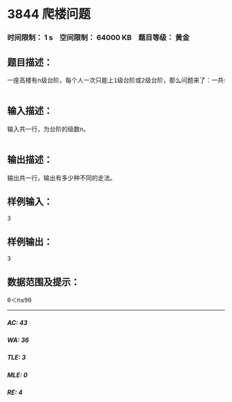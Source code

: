 # 3844 爬楼问题   
### 时间限制： 1 s&nbsp;&nbsp;&nbsp;&nbsp;空间限制： 64000 KB&nbsp;&nbsp;&nbsp;&nbsp;题目等级： 黄金  
## 题目描述：  

<pre>
一座高楼有n级台阶，每个人一次只能上1级台阶或2级台阶，那么问题来了：一共会有多少种不同的爬楼的方法呢？  

</pre>
  
  
## 输入描述：  

<pre>
输入共一行，为台阶的级数n。  

</pre>
  
  
## 输出描述：  

<pre>
输出共一行，输出有多少种不同的走法。
</pre>
  
  
## 样例输入：  

<pre>
3
</pre>
  
  
## 样例输出：  

<pre>
3
</pre>
  
  
## 数据范围及提示：  

<pre>
0＜n≤90
</pre>
  
  
***  

##### AC: 43  
##### WA: 36  
##### TLE: 3  
##### MLE: 0  
##### RE: 4  
